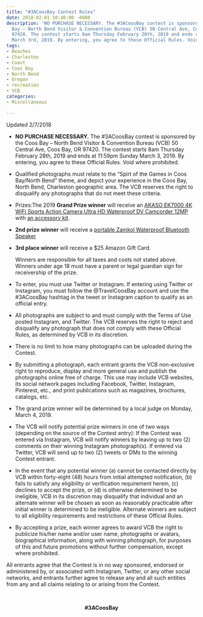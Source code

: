 ```yaml
---
title: "#3ACoosBay Contest Rules"
date: 2018-02-01 10:48:00 -0800
description: 'NO PURCHASE NECESSARY. The #3ACoosBay contest is sponsored by the Coos
  Bay – North Bend Visitor & Convention Bureau (VCB) 50 Central Ave, Coos Bay, OR
  97420. The contest starts 8am Thursday February 28th, 2019 and ends at 11:59pm Sunday
  March 3rd, 2019. By entering, you agree to these Official Rules. Void where prohibited.'
tags:
- Beaches
- Charleston
- Coast
- Coos Bay
- North Bend
- Oregon
- recreation
- VCB
categories:
- Miscellaneous

---
```

Updated 2/7/2018

* **NO PURCHASE NECESSARY.** The #3ACoosBay contest is sponsored by the Coos Bay – North Bend Visitor & Convention Bureau (VCB) 50 Central Ave, Coos Bay, OR 97420. The contest starts 8am Thursday February 28th, 2019 and ends at 11:59pm Sunday March 3, 2019. By entering, you agree to these Official Rules. Void where prohibited.
* Qualified photographs must relate to the “Spirt of the Games in Coos Bay/North Bend” theme, and depict your experience in the Coos Bay, North Bend, Charleston geographic area. The VCB reserves the right to disqualify any photographs that do not meet these criteria.
* Prizes:The 2019 **Grand Prize winner** will receive an [AKASO EK7000 4K WiFi Sports Action Camera Ultra HD Waterproof DV Camcorder 12MP](https://www.amazon.com/AKASO-EK7000-Sports-Waterproof-Camcorder/dp/B01HGM33HG/ref=sr_1_3?ie=UTF8&qid=1548805513&sr=8-3&keywords=akaso+ek7000+4k+wifi+sports+action+camera) with [an accessory kit](https://www.amazon.com/gp/product/B00PQ9YNI0/ref=ox_sc_act_title_2?smid=A2AVQ8OGQQLVR9&psc=1).
* **2nd prize winner** will receive a [portable Zamkol Waterproof Bluetooth Speaker](https://www.amazon.com/Bluetooth-Speakers-Zamkol-Waterproof-Dustproof/dp/B07GXDNZJ7/ref=sr_1_12?s=electronics&ie=UTF8&qid=1548805888&sr=1-12&keywords=bluetooth+speakers&refinements=p_36:1253504011,p_72:1248879011)
* **3rd place winner** will receive a $25 Amazon Gift Card.

  Winners are responsible for all taxes and costs not stated above. Winners under age 18 must have a parent or legal guardian sign for receivership of the prize.
* To enter, you must use Twitter or Instagram. If entering using Twitter or Instagram, you must follow the @TravelCoosBay account and use the #3ACoosBay hashtag in the tweet or Instagram caption to qualify as an official entry.
* All photographs are subject to and must comply with the Terms of Use posted Instagram, and Twitter. The VCB reserves the right to reject and disqualify any photograph that does not comply with these Official Rules, as determined by VCB in its discretion.
* There is no limit to how many photographs can be uploaded during the Contest.
* By submitting a photograph, each entrant grants the VCB non-exclusive right to reproduce, display and more general use and publish the photographs online free of charge. This use may include VCB websites, its social network pages including Facebook, Twitter, Instagram, Pinterest, etc., and print publications such as magazines, brochures, catalogs, etc.
* The grand prize winner will be determined by a local judge on Monday, March 4, 2019.
* The VCB will notify potential prize winners in one of two ways (depending on the source of the Contest entry): If the Contest was entered via Instagram, VCB will notify winners by leaving up to two (2) comments on their winning Instagram photograph(s). If entered via Twitter, VCB will send up to two (2) tweets or DMs to the winning Contest entrant.
* In the event that any potential winner (a) cannot be contacted directly by VCB within forty-eight (48) hours from initial attempted notification, (b) fails to satisfy any eligibility or verification requirement herein, (c) declines to accept the prize, or (d) is otherwise determined to be ineligible, VCB in its discretion may disqualify that individual and an alternate winner will be chosen as soon as reasonably practicable after initial winner is determined to be ineligible. Alternate winners are subject to all eligibility requirements and restrictions of these Official Rules.
* By accepting a prize, each winner agrees to award VCB the right to publicize his/her name and/or user name, photographs or avatars, biographical information, along with winning photograph, for purposes of this and future promotions without further compensation, except where prohibited.

All entrants agree that the Contest is in no way sponsored, endorsed or administered by, or associated with Instagram, Twitter, or any other social networks, and entrants further agree to release any and all such entities from any and all claims relating to or arising from the Contest.

 

<p align="center">
<b>#3ACoosBay</b>
</p>

 

<p align="center">